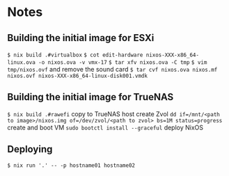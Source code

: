 
# Notes
## Building the initial image for ESXi
`$ nix build .#virtualbox`
`$ cot edit-hardware nixos-XXX-x86_64-linux.ova -o nixos.ova -v vmx-17`
`$ tar xfv nixos.ova -C tmp`
`$ vim tmp/nixos.ovf` and remove the sound card
`$ tar cvf nixos.ova nixos.mf nixos.ovf nixos-XXX-x86_64-linux-disk001.vmdk`

## Building the initial image for TrueNAS
`$ nix build .#rawefi`
copy to TrueNAS host
create Zvol
`dd if=/mnt/<path to image>/nixos.img of=/dev/zvol/<path to zvol> bs=1M status=progress`
create and boot VM
`sudo bootctl install --graceful`
deploy NixOS

## Deploying
`$ nix run '.' -- -p hostname01 hostname02`